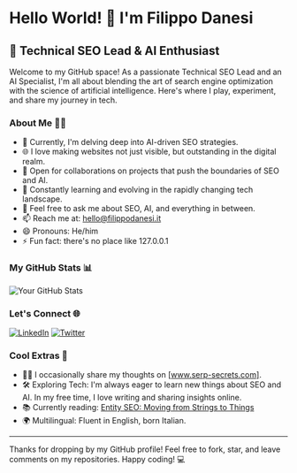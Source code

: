 # Hello World! 👋 I'm Filippo Danesi
## 🚀 Technical SEO Lead & AI Enthusiast

Welcome to my GitHub space! As a passionate Technical SEO Lead and an AI Specialist, I'm all about blending the art of search engine optimization with the science of artificial intelligence. Here's where I play, experiment, and share my journey in tech.

### About Me 🧑‍💻

- 🤖 Currently, I'm delving deep into AI-driven SEO strategies.
- 🌐 I love making websites not just visible, but outstanding in the digital realm.
- 🤝 Open for collaborations on projects that push the boundaries of SEO and AI.
- 🌱 Constantly learning and evolving in the rapidly changing tech landscape.
- 💬 Feel free to ask me about SEO, AI, and everything in between.
- 📫 Reach me at: hello@filippodanesi.it
- 😄 Pronouns: He/him
- ⚡ Fun fact: there's no place like 127.0.0.1

### My GitHub Stats 📊

![Your GitHub Stats](https://github-readme-stats.vercel.app/api?username=filippodanesi&show_icons=true)

### Let's Connect 🌐

[![LinkedIn](https://img.shields.io/badge/LinkedIn-filippodanesi-blue?style=flat-square&logo=linkedin)]([https://www.linkedin.com/in/filippodanesi/])
[![Twitter](https://img.shields.io/badge/Twitter-@filippodanesi-blue?style=flat-square&logo=twitter)]([https://twitter.com/filippodanesi])

### Cool Extras 🌟

- ✍🏻 I occasionally share my thoughts on [www.serp-secrets.com].
- 🛠️ Exploring Tech: I'm always eager to learn new things about SEO and AI. In my free time, I love writing and sharing insights online.
- 📚 Currently reading: [Entity SEO: Moving from Strings to Things](https://dixonjones.com/seo-book/)
- 🌍 Multilingual: Fluent in English, born Italian.

---

Thanks for dropping by my GitHub profile! Feel free to fork, star, and leave comments on my repositories. Happy coding! 💻
